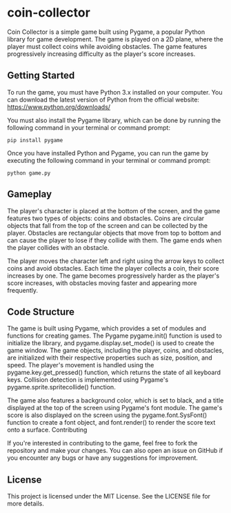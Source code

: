 # coin-collector

Coin Collector is a simple game built using Pygame, a popular Python library for game development. The game is played on a 2D plane, where the player must collect coins while avoiding obstacles. The game features progressively increasing difficulty as the player's score increases.

## Getting Started
To run the game, you must have Python 3.x installed on your computer. You can download the latest version of Python from the official website: https://www.python.org/downloads/

You must also install the Pygame library, which can be done by running the following command in your terminal or command prompt:
```
pip install pygame
```
Once you have installed Python and Pygame, you can run the game by executing the following command in your terminal or command prompt:

```
python game.py
```
## Gameplay
The player's character is placed at the bottom of the screen, and the game features two types of objects: coins and obstacles. Coins are circular objects that fall from the top of the screen and can be collected by the player. Obstacles are rectangular objects that move from top to bottom and can cause the player to lose if they collide with them. The game ends when the player collides with an obstacle.

The player moves the character left and right using the arrow keys to collect coins and avoid obstacles. Each time the player collects a coin, their score increases by one. The game becomes progressively harder as the player's score increases, with obstacles moving faster and appearing more frequently.

## Code Structure
The game is built using Pygame, which provides a set of modules and functions for creating games. The Pygame pygame.init() function is used to initialize the library, and pygame.display.set_mode() is used to create the game window. The game objects, including the player, coins, and obstacles, are initialized with their respective properties such as size, position, and speed. The player's movement is handled using the pygame.key.get_pressed() function, which returns the state of all keyboard keys. Collision detection is implemented using Pygame's pygame.sprite.spritecollide() function.

The game also features a background color, which is set to black, and a title displayed at the top of the screen using Pygame's font module. The game's score is also displayed on the screen using the pygame.font.SysFont() function to create a font object, and font.render() to render the score text onto a surface.
Contributing

If you're interested in contributing to the game, feel free to fork the repository and make your changes. You can also open an issue on GitHub if you encounter any bugs or have any suggestions for improvement.

## License
This project is licensed under the MIT License. See the LICENSE file for more details.